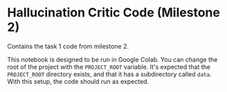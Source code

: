Hallucination Critic Code (Milestone 2)
=======================================

Contains the task 1 code from milestone 2.

This notebook is designed to be run in Google Colab. You can change the root of the project with the
`PROJECT_ROOT` variable. It's expected that the `PROJECT_ROOT` directory exists, and that it has a subdirectory called
`data`. With this setup, the code should run as expected.
